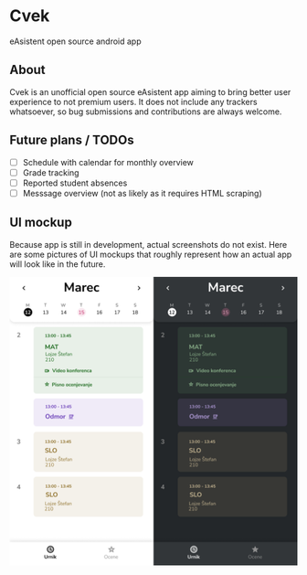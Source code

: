 # Cvek
eAsistent open source android app

## About
Cvek is an unofficial open source eAsistent app aiming to bring better user experience to not premium users.
It does not include any trackers whatsoever, so bug submissions and contributions are always welcome.

## Future plans / TODOs
- [ ] Schedule with calendar for monthly overview
- [ ] Grade tracking
- [ ] Reported student absences
- [ ] Messsage overview (not as likely as it requires HTML scraping)

## UI mockup
Because app is still in development, actual screenshots do not exist.
Here are some pictures of UI mockups that roughly represent how an actual app will look like in the future.

![ui_mockup](https://github.com/siggsy/Cvek/blob/master/screenshots/ui_mockup.png)
